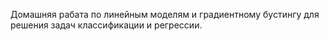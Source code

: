 Домашняя рабата по линейным моделям и градиентному бустингу для решения задач классификации и регрессии.
